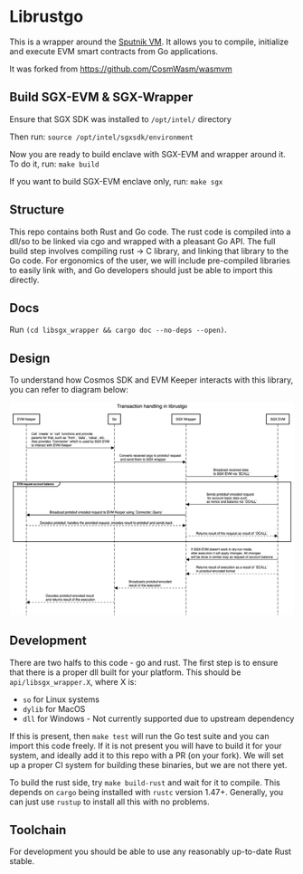 # Librustgo

This is a wrapper around the [Sputnik VM](https://github.com/rust-blockchain/evm).
It allows you to compile, initialize and execute EVM smart contracts from Go applications.

It was forked from https://github.com/CosmWasm/wasmvm 


## Build SGX-EVM & SGX-Wrapper

Ensure that SGX SDK was installed to `/opt/intel/` directory

Then run:
`source /opt/intel/sgxsdk/environment`

Now you are ready to build enclave with SGX-EVM and wrapper around it. To do it, run:
`make build`

If you want to build SGX-EVM enclave only, run: `make sgx`

## Structure

This repo contains both Rust and Go code. The rust code is compiled into a dll/so
to be linked via cgo and wrapped with a pleasant Go API. The full build step
involves compiling rust -> C library, and linking that library to the Go code.
For ergonomics of the user, we will include pre-compiled libraries to easily
link with, and Go developers should just be able to import this directly.

## Docs

Run `(cd libsgx_wrapper && cargo doc --no-deps --open)`.

## Design

To understand how Cosmos SDK and EVM Keeper interacts with this library, you can refer to diagram below:

![plot](./spec/sgxsequence.png)

## Development

There are two halfs to this code - go and rust. The first step is to ensure that there is
a proper dll built for your platform. This should be `api/libsgx_wrapper.X`, where X is:

- `so` for Linux systems
- `dylib` for MacOS
- `dll` for Windows - Not currently supported due to upstream dependency

If this is present, then `make test` will run the Go test suite and you can import this code freely.
If it is not present you will have to build it for your system, and ideally add it to this repo
with a PR (on your fork). We will set up a proper CI system for building these binaries,
but we are not there yet.

To build the rust side, try `make build-rust` and wait for it to compile. This depends on
`cargo` being installed with `rustc` version 1.47+. Generally, you can just use `rustup` to
install all this with no problems.

## Toolchain

For development you should be able to use any reasonably up-to-date Rust stable.
